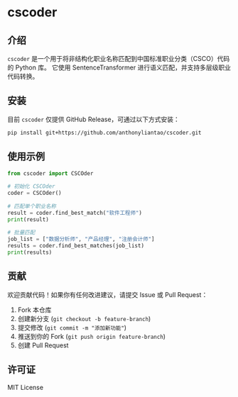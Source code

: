 # cscoder

## 介绍

`cscoder` 是一个用于将非结构化职业名称匹配到中国标准职业分类（CSCO）代码的 Python 库。
它使用 SentenceTransformer 进行语义匹配，并支持多层级职业代码转换。

## 安装

目前 `cscoder` 仅提供 GitHub Release，可通过以下方式安装：

```sh
pip install git+https://github.com/anthonyliantao/cscoder.git
```

## 使用示例

```python
from cscoder import CSCOder
 
# 初始化 CSCOder
coder = CSCOder()
 
# 匹配单个职业名称
result = coder.find_best_match("软件工程师")
print(result)
 
# 批量匹配
job_list = ["数据分析师", "产品经理", "注册会计师"]
results = coder.find_best_matches(job_list)
print(results)
```

## 贡献

欢迎贡献代码！如果你有任何改进建议，请提交 Issue 或 Pull Request：

1. Fork 本仓库
2. 创建新分支 (`git checkout -b feature-branch`)
3. 提交修改 (`git commit -m "添加新功能"`)
4. 推送到你的 Fork (`git push origin feature-branch`)
5. 创建 Pull Request

## 许可证

MIT License
